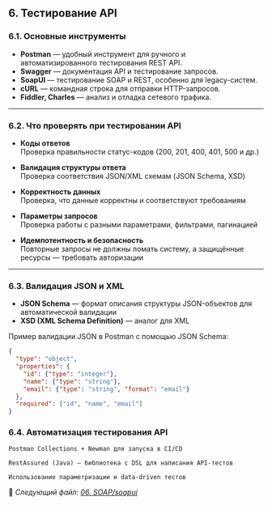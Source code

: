 ## 6. Тестирование API

### 6.1. Основные инструменты

- **Postman** — удобный инструмент для ручного и автоматизированного тестирования REST API.
- **Swagger** — документация API и тестирование запросов.
- **SoapUI** — тестирование SOAP и REST, особенно для legacy-систем.
- **cURL** — командная строка для отправки HTTP-запросов.
- **Fiddler, Charles** — анализ и отладка сетевого трафика.

---

### 6.2. Что проверять при тестировании API

- **Коды ответов**  
  Проверка правильности статус-кодов (200, 201, 400, 401, 500 и др.)

- **Валидация структуры ответа**  
  Проверка соответствия JSON/XML схемам (JSON Schema, XSD)

- **Корректность данных**  
  Проверка, что данные корректны и соответствуют требованиям

- **Параметры запросов**  
  Проверка работы с разными параметрами, фильтрами, пагинацией

- **Идемпотентность и безопасность**  
  Повторные запросы не должны ломать систему, а защищённые ресурсы — требовать авторизации

---

### 6.3. Валидация JSON и XML

- **JSON Schema** — формат описания структуры JSON-объектов для автоматической валидации  
- **XSD (XML Schema Definition)** — аналог для XML

Пример валидации JSON в Postman с помощью JSON Schema:

```json
{
  "type": "object",
  "properties": {
    "id": {"type": "integer"},
    "name": {"type": "string"},
    "email": {"type": "string", "format": "email"}
  },
  "required": ["id", "name", "email"]
}
```

### 6.4. Автоматизация тестирования API

    Postman Collections + Newman для запуска в CI/CD

    RestAssured (Java) — библиотека с DSL для написания API-тестов

    Использование параметризации и data-driven тестов

📌 _Следующий файл: [06. SOAP/soapui](07_soap_soapui.md)_
